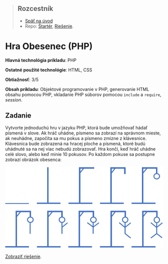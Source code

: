 <div class="hidden">

> ## Rozcestník
> - [Späť na úvod](../../README.md)
> - Repo: [Štartér](/../../tree/main/php/hangman), [Riešenie](/../../tree/solution/php/hangman).
</div>

# Hra Obesenec (PHP)
<div class="info"> 

**Hlavná technológia príkladu**: PHP

**Ostatné použité technológie**: HTML, CSS

**Obtiažnosť**: 3/5

**Obsah príkladu**: Objektové programovanie v PHP, generovanie HTML obsahu pomocou PHP, vkladanie PHP súborov pomocou `include` a `require`, *session*. 
</div>

## Zadanie

Vytvorte jednoduchú hru v jazyku PHP, ktorá bude umožňovať hádať písmená v slove. Ak hráč uhádne, písmeno sa zobrazí na správnom mieste, ak neuhádne, započíta sa mu pokus a písmeno zmizne z klávesnice. Klávesnica bude zobrazená na hracej ploche a písmená, ktoré budú uhádnuté sa na nej viac nebudú zobrazovať. Hra končí, keď hráč uhádne celé slovo, alebo keď minie 10 pokusov. Po každom pokuse sa postupne zobrazí obrázok obesenca:

![](images_hangman-game/hangman_pictures.png)

<div class="hidden">

[Zobraziť riešenie](riesenie.md).
</div>